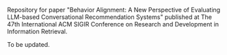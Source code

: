 Repository for paper "Behavior Alignment: A New Perspective of Evaluating LLM-based
Conversational Recommendation Systems" published at The 47th International ACM SIGIR Conference on Research and Development in Information Retrieval.



To be updated.